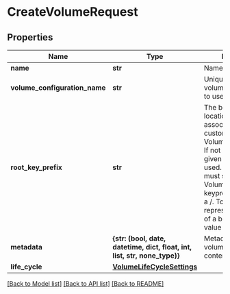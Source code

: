 # CreateVolumeRequest


## Properties
Name | Type | Description | Notes
------------ | ------------- | ------------- | -------------
**name** | **str** | Name for the volume | 
**volume_configuration_name** | **str** | Unique name of the volume configuration to use | [optional] 
**root_key_prefix** | **str** | The base bucket location for volumes associated with custom VolumeConfigurations. If not provided, the given volume Name is used.  If provided, it must start with the VolumeConfiguration&#39;s keyprefix and end with a /.  To create a volume representing the root of a bucket, use the value &#39;/&#39;. | [optional] 
**metadata** | **{str: (bool, date, datetime, dict, float, int, list, str, none_type)}** | Metadata about this volume and its contents | [optional] 
**life_cycle** | [**VolumeLifeCycleSettings**](VolumeLifeCycleSettings.md) |  | [optional] 

[[Back to Model list]](../README.md#documentation-for-models) [[Back to API list]](../README.md#documentation-for-api-endpoints) [[Back to README]](../README.md)


